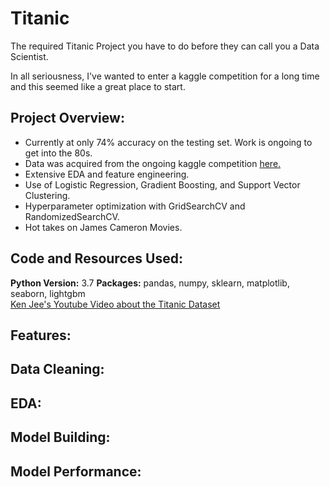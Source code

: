 # Titanic
 The required Titanic Project you have to do before they can call you a Data Scientist.
 
 In all seriousness, I've wanted to enter a kaggle competition for a long time and this seemed like a great place to start.
 
 ## Project Overview:
 - Currently at only 74% accuracy on the testing set. Work is ongoing to get into the 80s.
 - Data was acquired from the ongoing kaggle competition [here.](https://www.kaggle.com/c/titanic/data)
 - Extensive EDA and feature engineering. 
 - Use of Logistic Regression, Gradient Boosting, and Support Vector Clustering.
 - Hyperparameter optimization with GridSearchCV and RandomizedSearchCV.
 - Hot takes on James Cameron Movies.
 
 ## Code and Resources Used:
 **Python Version:** 3.7
 **Packages:** pandas, numpy, sklearn, matplotlib, seaborn, lightgbm  
 [Ken Jee's Youtube Video  about the Titanic Dataset](https://www.youtube.com/watch?v=I3FBJdiExcg)
 
 ## Features:
 
 ## Data Cleaning:
 
 ## EDA:
 
 ## Model Building:
 
 ## Model Performance:
 
 
 
 
 
